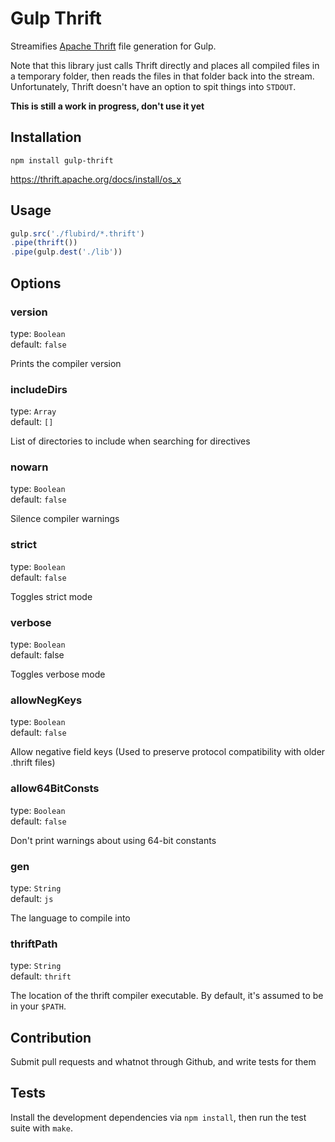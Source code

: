 # Gulp Thrift

Streamifies [Apache Thrift](https://thrift.apache.org/) file generation for Gulp.

Note that this library just calls Thrift directly and places all compiled files in a temporary folder, then reads the files in that folder back into the stream. Unfortunately, Thrift doesn't have an option to spit things into `STDOUT`.

**This is still a work in progress, don't use it yet**

## Installation

`npm install gulp-thrift`

https://thrift.apache.org/docs/install/os_x

## Usage

```js
gulp.src('./flubird/*.thrift')
.pipe(thrift())
.pipe(gulp.dest('./lib'))
```

## Options

### version

type: `Boolean`
<br />
default: `false`

Prints the compiler version

### includeDirs

type: `Array`
<br />
default: `[]`

List of directories to include when searching for directives

### nowarn

type: `Boolean`
<br />
default: `false`

Silence compiler warnings

### strict

type: `Boolean`
<br />
default: `false`

Toggles strict mode

### verbose

type: `Boolean`
<br />
default: false

Toggles verbose mode

### allowNegKeys

type: `Boolean`
<br />
default: `false`

Allow negative field keys (Used to preserve protocol compatibility with older .thrift files)

### allow64BitConsts

type: `Boolean`
<br />
default: `false`

Don't print warnings about using 64-bit constants

### gen

type: `String`
<br />
default: `js`

The language to compile into

### thriftPath

type: `String`
<br />
default: `thrift`

The location of the thrift compiler executable. By default, it's assumed to be in your `$PATH`.


## Contribution

Submit pull requests and whatnot through Github, and write tests for them

## Tests

Install the development dependencies via `npm install`, then run the test suite with `make`.

